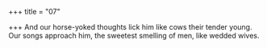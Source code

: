 +++
title = "07"

+++
And our horse-yoked thoughts lick him like cows their tender young. Our songs approach him, the sweetest smelling of men, like
wedded wives.